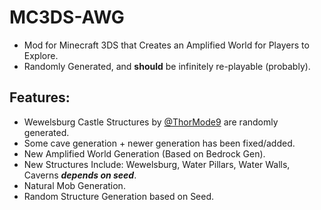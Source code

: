 # MC3DS-AWG
- Mod for Minecraft 3DS that Creates an Amplified World for Players to Explore. 
- Randomly Generated, and **should** be infinitely re-playable (probably).

## Features:
- Wewelsburg Castle Structures by [@ThorMode9]() are randomly generated.
- Some cave generation + newer generation has been fixed/added.
- New Amplified World Generation (Based on Bedrock Gen).
- New Structures Include: Wewelsburg, Water Pillars, Water Walls, Caverns ***depends on seed***.
- Natural Mob Generation.
- Random Structure Generation based on Seed.
